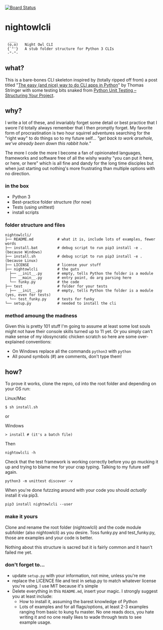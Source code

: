 [![Board Status](https://shawnoster.visualstudio.com/5e1d907d-b0b4-4272-be99-f3ac5c2e7a67/d5f5307e-41cf-4213-b276-aeabbe419a5e/_apis/work/boardbadge/535d3815-5607-47d2-a109-a8d1e277201f)](https://shawnoster.visualstudio.com/5e1d907d-b0b4-4272-be99-f3ac5c2e7a67/_boards/board/t/d5f5307e-41cf-4213-b276-aeabbe419a5e/Microsoft.RequirementCategory)
# nightowlcli

```
  ___    
 (o,o)   Night Owl CLI
 {`"'}   A stub folder structure for Python 3 CLIs
 -"-"-
```

## what?

This is a bare-bones CLI skeleton inspired by (totally ripped off from) a post titled "[The easy (and nice) way to do CLI apps in Python][easy-way-to-do-cli]" by Thomas Stringer with some testing bits snaked from [Python Unit Testing – Structuring Your Project][unit-testing].

## why?

I write a lot of these, and invariably forget some detail or best practice that I swore I'd totally always remember that I then promptly forget. My favorite form of procrastination is two hour squirrel adventures searching for the "right way" to do things so to my future self... _"get back to work arsehole, we've already been down this rabbit hole."_

The more I code the more I become a fan of opinionated languages, frameworks and software free of all the wishy washy "you can put it here, or here, or here" which is all fine and dandy for the long time disciples but when just starting out nothing's more frustrating than multiple options with no direction.

### in the box

- Python 3
- Best-practice folder structure (for now)
- Tests (using unittest)
- install scripts

### folder structure and files

```
nightowlcli/
├── README.md           # what it is, include lots of examples, fewer words
├── install.bat         # debug script to run pip3 install -e . (because Windows)
├── install.sh          # debug script to run pip3 install -e . (because Linux)
├── LICENSE             # license your stuff
├── nightowlcli         # the guts
  ├── __init__.py       # empty, tells Python the folder is a module
  ├── __main__.py       # entry point, do arg parsing here
  └── funky.py          # the code
├── test                # folder for your tests
  ├── __init__.py       # empty, tells Python the folder is a module (yes, even for tests)
  └── test_funky.py     # tests for funky
└── setup.py            # needed to install the cli
```

### method amoung the madness

Given this is pretty 101 stuff I'm going to assume at least some lost souls might not have their console skills turned up to 11 yet. Or you simply can't make sense of my idosyncratic chicken scratch so here are some over-explained conventions:

- On Windows replace all the commands `python3` with `python`
- All pound symbols (#) are comments, don't type them!

## how?

To prove it works, clone the repro, cd into the root folder and depending on your OS run:

Linux/Mac

```
$ sh install.sh
```

or

Windows

```
> install # (it's a batch file)
```

Then

```
nightowlcli -h
```

Check that the test framework is working correctly before you go mucking it up and trying to blame me for your crap typing. Talking to my future self again.

```
python3 -m unittest discover -v
```

When you're done futzzing around with your code you should _actually_ install it via pip3.

```
pip3 install nightowlcli --user
```

### make it yours

Clone and rename the root folder (nightowlcli) and the code module subfolder (also nightowlcli) as you desire. Toss funky.py and test_funky.py, those are examples and your code is better.

Nothing about this structure is sacred but it is fairly common and it hasn't failed me yet.

### don't forget to...

- update `setup.py` with your information, not mine, unless you're me
- replace the LICENCE file and test in setup.py to match whatever license you're using. I use MIT because it's simple
- Delete everything in this `README.md`, insert your magic. I strongly suggest you at least include:
  - How to install it, assuming the barest knowledge of Python
  - Lots of examples and for all flags/options, at least 2-3 examples ranging from basic to kung fu master. No one reads docs, you hate writing it and no one really likes to wade through tests to see example usage.

[easy-way-to-do-cli]: https://medium.com/@trstringer/the-easy-and-nice-way-to-do-cli-apps-in-python-5d9964dc950d
[unit-testing]:https://www.patricksoftwareblog.com/python-unit-testing-structuring-your-project/